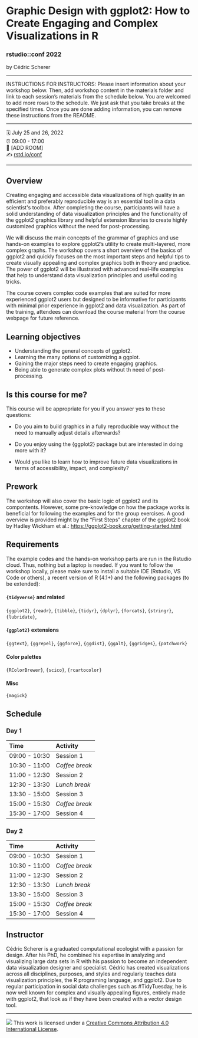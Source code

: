 Graphic Design with ggplot2: How to Create Engaging and Complex Visualizations in R
================

### rstudio::conf 2022

by Cédric Scherer

-----

INSTRUCTIONS FOR INSTRUCTORS: Please insert information about your
workshop below. Then, add workshop content in the materials folder and
link to each session’s materials from the schedule below. You are
welcomed to add more rows to the schedule. We just ask that you take
breaks at the specified times. Once you are done adding information, you
can remove these instructions from the README.

-----

:spiral_calendar: July 25 and 26, 2022  
:alarm_clock:     09:00 - 17:00  
:hotel:           \[ADD ROOM\]  
:writing_hand:    [rstd.io/conf](http://rstd.io/conf)

-----

## Overview

Creating engaging and accessible data visualizations of high quality in an efficient and preferably reproducible way is an essential tool in a data scientist's toolbox. After completing the course, participants will have a solid understanding of data visualization principles and the functionality of the ggplot2 graphics library and helpful extension libraries to create highly customized graphics without the need for post-processing.

We will discuss the main concepts of the grammar of graphics and use hands-on examples to explore ggplot2’s utility to create multi-layered, more complex graphs. The workshop covers a short overview of the basics of ggplot2 and quickly focuses on the most important steps and helpful tips to create visually appealing and complex graphics both in theory and practice. The power of ggplot2 will be illustrated with advanced real–life examples that help to understand data visualization principles and useful coding tricks.

The course covers complex code examples that are suited for more experienced ggplot2 users but designed to be informative for participants with minimal prior experience in ggplot2 and data visualization. As part of the training, attendees can download the course material from the course webpage for future reference.

## Learning objectives

* Understanding the general concepts of ggplot2.
* Learning the many options of customizing a ggplot.
* Gaining the major steps need to create engaging graphics.
* Being able to generate complex plots without th need of post-processing.

## Is this course for me?

This course will be appropriate for you if you answer yes to these questions:

- Do you aim to build graphics in a fully reproducible way without the need to manually adjust details afterwards?

- Do you enjoy using the {ggplot2} package but are interested in doing more with it?

- Would you like to learn how to improve future data visualizations in terms of accessibility, impact, and complexity?

## Prework
The workshop will also cover the basic logic of ggplot2 and its compontents. However, some pre-knowledge on how the package works is beneficial for following the examples and for the group exercises. A good overview is provided  might by the “First Steps” chapter of the ggplot2 book by Hadley Wickham et al.: https://ggplot2-book.org/getting-started.html

## Requirements

The example codes and the hands-on workshop parts are run in the Rstudio cloud. Thus, nothing but a laptop is needed. If you want to follow the workshop locally, please make sure to install a suitable IDE (Rstudio, VS Code or others), a recent version of R (4.1+) and the following packages (to be extended): 

#### `{tidyverse}` and related

`{ggplot2}`, `{readr}`, `{tibble}`,  `{tidyr}`, `{dplyr}`, `{forcats}`, `{stringr}`, `{lubridate}`, 

#### `{ggplot2}` extensions

`{ggtext}`, `{ggrepel}`, `{ggforce}`, `{ggdist}`, `{ggalt}`, `{ggridges}`, `{patchwork}`

#### Color palettes

`{RColorBrewer}`, `{scico}`, `{rcartocolor}`

#### Misc

`{magick}`


## Schedule

### Day 1

| Time          | Activity         |
| :------------ | :--------------- |
| 09:00 - 10:30 | Session 1        |
| 10:30 - 11:00 | *Coffee break*   |
| 11:00 - 12:30 | Session 2        |
| 12:30 - 13:30 | *Lunch break*    |
| 13:30 - 15:00 | Session 3        |
| 15:00 - 15:30 | *Coffee break*   |
| 15:30 - 17:00 | Session 4        |

### Day 2

| Time          | Activity         |
| :------------ | :--------------- |
| 09:00 - 10:30 | Session 1        |
| 10:30 - 11:00 | *Coffee break*   |
| 11:00 - 12:30 | Session 2        |
| 12:30 - 13:30 | *Lunch break*    |
| 13:30 - 15:00 | Session 3        |
| 15:00 - 15:30 | *Coffee break*   |
| 15:30 - 17:00 | Session 4        |

## Instructor

Cédric Scherer is a graduated computational ecologist with a passion for design. After his PhD, he combined his expertise in analyzing and visualizing large data sets in R with his passion to become an independent data visualization designer and specialist. Cédric has created visualizations across all disciplines, purposes, and styles and regularly teaches data visualization principles, the R programing language, and ggplot2. Due to regular participation in social data challenges such as #TidyTuesday, he is now well known for complex and visually appealing figures, entirely made with ggplot2, that look as if they have been created with a vector design tool.

-----

![](https://i.creativecommons.org/l/by/4.0/88x31.png) This work is
licensed under a [Creative Commons Attribution 4.0 International
License](https://creativecommons.org/licenses/by/4.0/).
